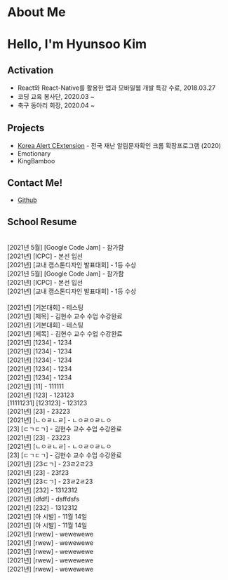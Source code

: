 # About Me

# Hello, I'm Hyunsoo Kim

## Activation
- React와 React-Native를 활용한 앱과 모바일웹 개발 특강 수료, 2018.03.27
- 코딩 교육 봉사단, 2020.03 ~
- 축구 동아리 회장, 2020.04 ~

## Projects

- [Korea Alert CExtension](https://github.com/DuckSooKoong/Korea_Alert_CExtension) - 전국 재난 알림문자확인 크롬 확장프로그램 (2020)
- Emotionary
- KingBamboo

## Contact Me!

- [Github](https://github.com/dblepart99)


## School Resume
<br/>  [2021년 5월] [Google Code Jam] - 참가함<br/>  [2021년] [ICPC] - 본선 입선<br/>  [2021년] [교내 캡스톤디자인 발표대회] - 1등 수상<br/>  [2021년 5월] [Google Code Jam] - 참가함<br/>  [2021년] [ICPC] - 본선 입선<br/>  [2021년] [교내 캡스톤디자인 발표대회] - 1등 수상<br/>
<br/>  [2021년] [기본대회] - 테스팅<br/>  [2021년] [제목] - 김현수 교수 수업 수강완료<br/>  [2021년] [기본대회] - 테스팅<br/>  [2021년] [제목] - 김현수 교수 수업 수강완료<br/>  [2021년] [1234] - 1234<br/>  [2021년] [1234] - 1234<br/>  [2021년] [1234] - 1234<br/>  [2021년] [1234] - 1234<br/>  [2021년] [1234] - 1234<br/>  [2021년] [11] - 111111<br/>  [2021년] [123] - 123123<br/>  [11111231] [123123] - 123123<br/>  [2021년] [23] - 23223<br/>  [2021년] [ㄴㅇㄹㄴㄹ] - ㄴㅇㄹㅇㄹㄴㅇ<br/>  [23] [ㄷㄱㄷㄱ] - 김현수 교수 수업 수강완료<br/>  [2021년] [23] - 23223<br/>  [2021년] [ㄴㅇㄹㄴㄹ] - ㄴㅇㄹㅇㄹㄴㅇ<br/>  [23] [ㄷㄱㄷㄱ] - 김현수 교수 수업 수강완료<br/>  [2021년] [23ㄷㄱ] - 23ㄹ2ㄹ23<br/>  [2021년] [23] - 23f23<br/>  [2021년] [23ㄷㄱ] - 23ㄹ2ㄹ23<br/>  [2021년] [232] - 1312312<br/>  [2021년] [dfdf] - dsffdsfs<br/>  [2021년] [232] - 1312312<br/>  [2021년] [아 시발] - 11월 14일<br/>  [2021년] [아 시발] - 11월 14일<br/>  [2021년] [rwew] - wewewewe<br/>  [2021년] [rwew] - wewewewe<br/>  [2021년] [rwew] - wewewewe<br/>  [2021년] [rwew] - wewewewe<br/>  [2021년] [rwew] - wewewewe